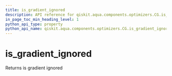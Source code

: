 ```yaml
---
title: is_gradient_ignored
description: API reference for qiskit.aqua.components.optimizers.CG.is_gradient_ignored
in_page_toc_min_heading_level: 1
python_api_type: property
python_api_name: qiskit.aqua.components.optimizers.CG.is_gradient_ignored
---
```


# is\_gradient\_ignored

Returns is gradient ignored

